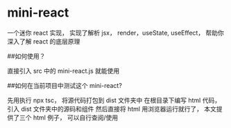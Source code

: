 # mini-react

一个迷你 react 实现， 实现了解析 jsx， render，useState, useEffect， 帮助你深入了解 react 的底层原理

##如何使用？

直接引入 src 中的 mini-react.js 就能使用

##如何在当前项目中测试这个 mini-react?

先用执行 npx tsc， 将源代码打包到 dist 文件夹中
在根目录下编写 html 代码， 引入 dist 文件夹中的源码和组件
然后直接将 html 用浏览器运行就行了， 本文提供了三个 html 例子， 可以自行查阅/使用
